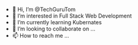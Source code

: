 - 👋 Hi, I’m @TechGuruTom
- 👀 I’m interested in Full Stack Web Development
- 🌱 I’m currently learning Kubernates
- 💞️ I’m looking to collaborate on ...
- 📫 How to reach me ...

<!---
TechGuruTom/TechGuruTom is a ✨ special ✨ repository because its `README.md` (this file) appears on your GitHub profile.
You can click the Preview link to take a look at your changes.
--->
